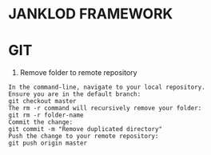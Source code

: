 # JANKLOD FRAMEWORK


# GIT
1. Remove folder to remote repository
```
In the command-line, navigate to your local repository.
Ensure you are in the default branch:
git checkout master
The rm -r command will recursively remove your folder:
git rm -r folder-name
Commit the change:
git commit -m "Remove duplicated directory"
Push the change to your remote repository:
git push origin master
```